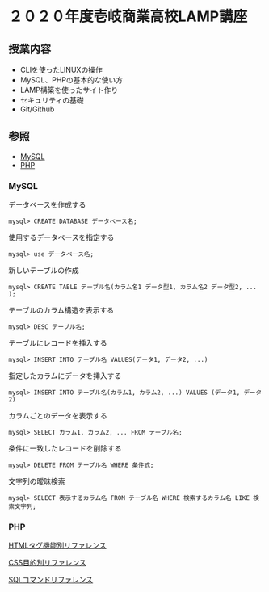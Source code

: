 # ２０２０年度壱岐商業高校LAMP講座

## 授業内容

- CLIを使ったLINUXの操作
- MySQL、PHPの基本的な使い方
- LAMP構築を使ったサイト作り
- セキュリティの基礎
- Git/Github

## 参照

- [MySQL](#mysql)
- [PHP](#php)

### MySQL <a name="mysql"></a>

データベースを作成する

```mysql
mysql> CREATE DATABASE データベース名;
```

使用するデータベースを指定する

```mysql
mysql> use データベース名;
```

新しいテーブルの作成

```mysql
mysql> CREATE TABLE テーブル名(カラム名1 データ型1, カラム名2 データ型2, ... );
```

テーブルのカラム構造を表示する

```mysql
mysql> DESC テーブル名;
```

テーブルにレコードを挿入する

```mysql
mysql> INSERT INTO テーブル名 VALUES(データ1, データ2, ...)
```

指定したカラムにデータを挿入する

```mysql
mysql> INSERT INTO テーブル名(カラム1, カラム2, ...) VALUES (データ1, データ2)
```

カラムごとのデータを表示する

```mysql
mysql> SELECT カラム1, カラム2, ... FROM テーブル名;
```

条件に一致したレコードを削除する

```mysql
mysql> DELETE FROM テーブル名 WHERE 条件式;
```

文字列の曖昧検索

```mysql
mysql> SELECT 表示するカラム名 FROM テーブル名 WHERE 検索するカラム名 LIKE 検索文字列;
```

### PHP <a name="mysql"></a>




[HTMLタグ機能別リファレンス](https://web-designer.cman.jp/html_ref/function_list/)

[CSS目的別リファレンス](https://web-designer.cman.jp/css_ref/function_list/)

[SQLコマンドリファレンス](https://qiita.com/shuyam/items/809ff4123d8dcb7321f9)

